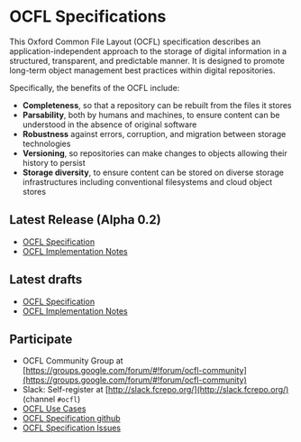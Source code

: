 # OCFL Specifications

This Oxford Common File Layout (OCFL) specification describes an application-independent approach to the storage of digital information in a structured, transparent, and predictable manner. It is designed to promote long-term object management best practices within digital repositories.

Specifically, the benefits of the OCFL include:
  * __Completeness__, so that a repository can be rebuilt from the files it stores
  * __Parsability__, both by humans and machines, to ensure content can be understood in the absence of original software
  * __Robustness__ against errors, corruption, and migration between storage technologies
  * __Versioning__, so repositories can make changes to objects allowing their history to persist
  * __Storage diversity__, to ensure content can be stored on diverse storage infrastructures including conventional filesystems and cloud object stores

## Latest Release (Alpha 0.2)
  * [OCFL Specification](0.2/spec/)
  * [OCFL Implementation Notes](0.2/implementation-notes/)

## Latest drafts

  * [OCFL Specification](draft/spec/)
  * [OCFL Implementation Notes](draft/implementation-notes/)

## Participate

  * OCFL Community Group at [https://groups.google.com/forum/#!forum/ocfl-community](https://groups.google.com/forum/#!forum/ocfl-community)
  * Slack: Self-register at [http://slack.fcrepo.org/](http://slack.fcrepo.org/) (channel `#ocfl`)
  * [OCFL Use Cases](https://github.com/OCFL/Use-Cases/issues)
  * [OCFL Specification github](https://github.com/OCFL/spec)
  * [OCFL Specification Issues](https://github.com/OCFL/spec/issues)



